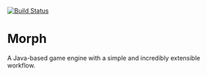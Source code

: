 [![Build Status](https://travis-ci.org/TheFallOfRapture/First-Game-Engine.svg)](https://travis-ci.org/TheFallOfRapture/First-Game-Engine)
# Morph

A Java-based game engine with a simple and incredibly extensible workflow.
